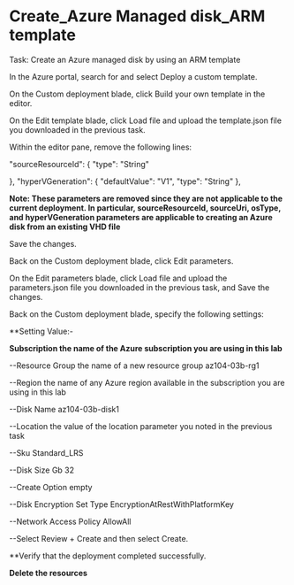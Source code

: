 # Create_Azure Managed disk_ARM template


Task: Create an Azure managed disk by using an ARM template

In the Azure portal, search for and select Deploy a custom template.

On the Custom deployment blade, click Build your own template in the editor.

On the Edit template blade, click Load file and upload the template.json file you downloaded in the previous task.

Within the editor pane, remove the following lines:




"sourceResourceId": {
  "type": "String"

},
"hyperVGeneration": {
    "defaultValue": "V1",
    "type": "String"
},  




**Note: These parameters are removed since they are not applicable to the current deployment. In particular, sourceResourceId, sourceUri, osType, and hyperVGeneration parameters are applicable to creating an Azure disk from an existing VHD file**

Save the changes.

Back on the Custom deployment blade, click Edit parameters.

On the Edit parameters blade, click Load file and upload the parameters.json file you downloaded in the previous task, and Save the changes.

Back on the Custom deployment blade, specify the following settings:





**Setting	Value:-

**Subscription the name of the Azure subscription you are using in this lab**

--Resource Group	the name of a new resource group az104-03b-rg1

--Region	the name of any Azure region available in the subscription you are using in this lab

--Disk Name	az104-03b-disk1

--Location the value of the location parameter you noted in the previous task

--Sku	Standard_LRS

--Disk Size Gb	32

--Create Option	empty

--Disk Encryption Set Type	EncryptionAtRestWithPlatformKey

--Network Access Policy	AllowAll

--Select Review + Create and then select Create.


**Verify that the deployment completed successfully.


**Delete the resources**
